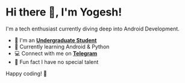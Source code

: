 # Hi there 👋, I'm Yogesh!

I'm a tech enthusiast currently diving deep into Android Development.  
- :office: I'm an **[Undergraduate Student](https://cmrcet.ac.in/)**
-  🌱 Currently learning Android & Python
-  :computer: Connect with me on **[Telegram](https://t.me/JoseoPablo)**
-  👀 Fun fact I have no special talent

Happy coding! 🚀
